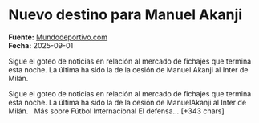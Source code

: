 # Nuevo destino para Manuel Akanji

**Fuente:** [Mundodeportivo.com](https://www.mundodeportivo.com/futbol/internacional/20250901/1002524165/nuevo-destino-manuel-akanji.html)  
**Fecha:** 2025-09-01

Sigue el goteo de noticias en relación al mercado de fichajes que termina esta noche. La última ha sido la de la cesión de Manuel Akanji al Inter de Milán.

Sigue el goteo de noticias en relación al mercado de fichajes que termina esta noche. La última ha sido la de la cesión de ManuelAkanji al Inter de Milán.  
Más sobre Fútbol Internacional El defensa… [+343 chars]
